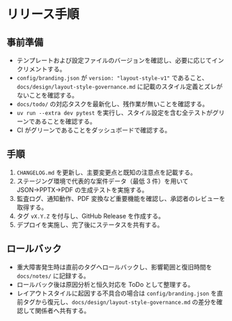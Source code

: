 # リリース手順

## 事前準備
- テンプレートおよび設定ファイルのバージョンを確認し、必要に応じてインクリメントする。
- `config/branding.json` が `version: "layout-style-v1"` であること、`docs/design/layout-style-governance.md` に記載のスタイル定義とズレがないことを確認する。
- `docs/todo/` の対応タスクを最新化し、残作業が無いことを確認する。
- `uv run --extra dev pytest` を実行し、スタイル設定を含む全テストがグリーンであることを確認する。
- CI がグリーンであることをダッシュボードで確認する。

## 手順
1. `CHANGELOG.md` を更新し、主要変更点と既知の注意点を記載する。
2. ステージング環境で代表的な案件データ（最低 3 件）を用いて JSON→PPTX→PDF の生成テストを実施する。
3. 監査ログ、通知動作、PDF 変換など重要機能を確認し、承認者のレビューを取得する。
4. タグ `vX.Y.Z` を付与し、GitHub Release を作成する。
5. デプロイを実施し、完了後にステータスを共有する。

## ロールバック
- 重大障害発生時は直前のタグへロールバックし、影響範囲と復旧時間を `docs/notes/` に記録する。
- ロールバック後は原因分析と恒久対応を ToDo として整理する。
- レイアウトスタイルに起因する不具合の場合は `config/branding.json` を直前タグから復元し、`docs/design/layout-style-governance.md` の差分を確認して関係者へ共有する。
